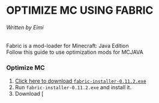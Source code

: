   # OPTIMIZE MC USING FABRIC
###### Written by Eimi

Fabric is a mod-loader for Minecraft: Java Edition  
Follow this guide to use optimization mods for MCJAVA  

### Optimize MC
1. [Click here to download `fabric-installer-0.11.2.exe`](https://maven.fabricmc.net/net/fabricmc/fabric-installer/0.11.2/fabric-installer-0.11.2.exe)
2. Run `fabric-installer-0.11.2.exe` and install it.
3. Download [
